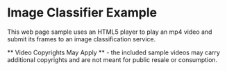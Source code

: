 # Image Classifier Example
This web page sample uses an HTML5 player to play an mp4 video and submit its 
frames to an image classification service.

** Video Copyrights May Apply ** - the included sample videos may carry 
additional copyrights and are not meant for public resale or consumption.
